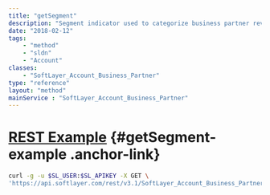 ```yaml
---
title: "getSegment"
description: "Segment indicator used to categorize business partner revenue."
date: "2018-02-12"
tags:
    - "method"
    - "sldn"
    - "Account"
classes:
    - "SoftLayer_Account_Business_Partner"
type: "reference"
layout: "method"
mainService : "SoftLayer_Account_Business_Partner"
---
```


# [REST Example](#getSegment-example) <a href="/article/rest/"><i class="fas fa-question"></i></a> {#getSegment-example .anchor-link} 
```bash
curl -g -u $SL_USER:$SL_APIKEY -X GET \
'https://api.softlayer.com/rest/v3.1/SoftLayer_Account_Business_Partner/{SoftLayer_Account_Business_PartnerID}/getSegment'
```
